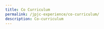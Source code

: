 ```yaml
---
title: Co Curriculum
permalink: /jpjc-experience/co-curriculum/
description: Co-curriculum
---
```




